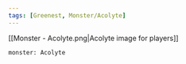 ```yaml
---
tags: [Greenest, Monster/Acolyte]
---
```


[[Monster - Acolyte.png|Acolyte image for players]]
```statblock
monster: Acolyte
```